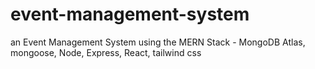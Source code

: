 # event-management-system

an Event Management System using the MERN Stack - MongoDB Atlas, mongoose, Node, Express, React, tailwind css


